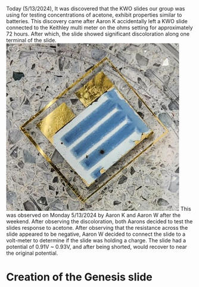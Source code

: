 Today (5/13/2024), It was discovered that the KWO slides our group was using for testing concentrations of acetone, exhibit properties similar to batteries. This discovery came after Aaron K accidentally left a KWO slide connected to the Keithley multi meter on the ohms setting for approximately 72 hours. After which, the slide showed significant discoloration along one terminal of the slide. 
![image](.attachments/ca123cc6bf26c139efdb06fea772e8092bd0dac1.png) 
This was observed on Monday 5/13/2024 by Aaron K and Aaron W after the weekend. After observing the discoloration, both Aarons decided to test the slides response to acetone. After observing that the resistance across the slide appeared to be negative, Aaron W decided to connect the slide to a volt-meter to determine if the slide was holding a charge. The slide had a potential of 0.91V ~ 0.93V, and after being shorted, would recover to near the original potential. 
# Creation of the Genesis slide
